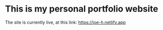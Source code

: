 # This is my personal portfolio website

The site is currently live, at this link: https://joe-h.netlify.app
